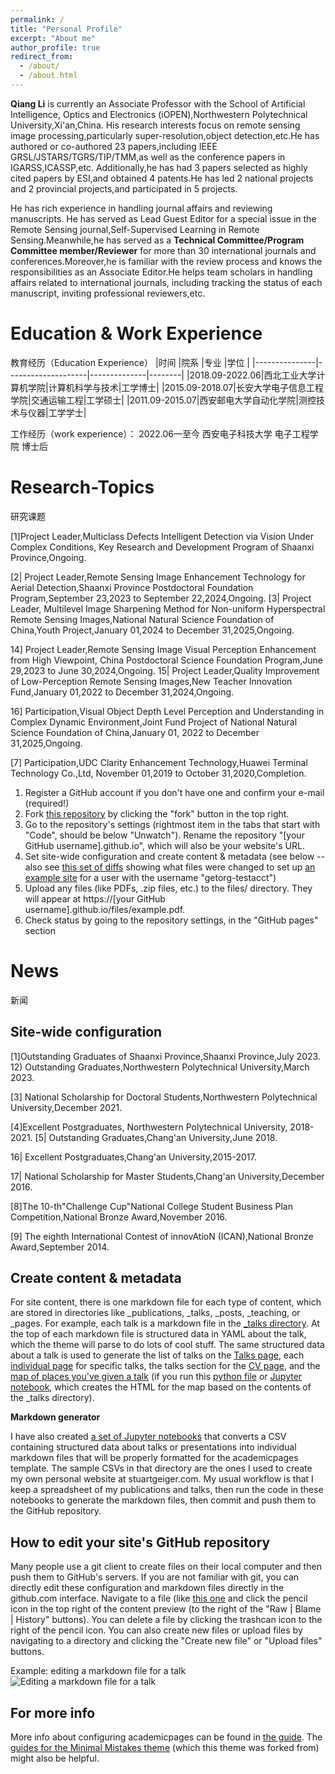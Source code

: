 ```yaml
---
permalink: /
title: "Personal Profile"
excerpt: "About me"
author_profile: true
redirect_from: 
  - /about/
  - /about.html
---
```

**Qiang Li** is currently an Associate Professor with the School of Artificial Intelligence, Optics and Electronics (iOPEN),Northwestern Polytechnical University,Xi'an,China. His research interests focus on remote sensing image processing,particularly super-resolution,object detection,etc.He has authored or co-authored 23 papers,including IEEE GRSL/JSTARS/TGRS/TIP/TMM,as well as the conference papers in IGARSS,ICASSP,etc. Additionally,he has had 3 papers selected as highly cited papers by ESI,and obtained 4 patents.He has led 2 national projects and 2 provincial projects,and participated in 5 projects.

He has rich experience in handling journal affairs and reviewing manuscripts. He has served as Lead Guest Editor for a special issue in the Remote Sensing journal,Self-Supervised Learning in Remote Sensing.Meanwhile,he has served as a **Technical Committee/Program Committee member/Reviewer** for more than 30 international journals and conferences.Moreover,he is familiar with the review process and knows the responsibilities as an Associate Editor.He helps team scholars in handling affairs related to international journals, including tracking the status of each manuscript, inviting professional reviewers,etc.

Education & Work Experience
======
教育经历（Education Experience）
|时间          |院系            |专业               |学位    |
|---------------|--------------------|--------------|--------|
|2018.09-2022.06|西北工业大学计算机学院|计算机科学与技术|工学博士|
|2015.09-2018.07|长安大学电子信息工程学院|交通运输工程|工学硕士|
|2011.09-2015.07|西安邮电大学自动化学院|测控技术与仪器|工学学士|

工作经历（work experience）：
2022.06—至今 西安电子科技大学 电子工程学院 博士后

Research-Topics
======
研究课题

[1]Project Leader,Multiclass Defects Intelligent Detection via Vision Under Complex Conditions, Key Research and Development Program of Shaanxi Province,Ongoing.

[2| Project Leader,Remote Sensing Image Enhancement Technology for Aerial Detection,Shaanxi Province Postdoctoral Foundation Program,September 23,2023 to September 22,2024,Ongoing. [3| Project Leader, Multilevel Image Sharpening Method for Non-uniform Hyperspectral Remote Sensing Images,National Natural Science Foundation of China,Youth Project,January 01,2024 to December 31,2025,Ongoing.

14] Project Leader,Remote Sensing Image Visual Perception Enhancement from High Viewpoint, China Postdoctoral Science Foundation Program,June 29,2023 to June 30,2024,Ongoing. 15| Project Leader,Quality Improvement of Low-Perception Remote Sensing Images,New Teacher Innovation Fund,January 01,2022 to December 31,2024,Ongoing.

16] Participation,Visual Object Depth Level Perception and Understanding in Complex Dynamic Environment,Joint Fund Project of National Natural Science Foundation of China,January 01, 2022 to December 31,2025,Ongoing.

[7] Participation,UDC Clarity Enhancement Technology,Huawei Terminal Technology Co.,Ltd, November 01,2019 to October 31,2020,Completion.

1. Register a GitHub account if you don't have one and confirm your e-mail (required!)
1. Fork [this repository](https://github.com/academicpages/academicpages.github.io) by clicking the "fork" button in the top right. 
1. Go to the repository's settings (rightmost item in the tabs that start with "Code", should be below "Unwatch"). Rename the repository "[your GitHub username].github.io", which will also be your website's URL.
1. Set site-wide configuration and create content & metadata (see below -- also see [this set of diffs](http://archive.is/3TPas) showing what files were changed to set up [an example site](https://getorg-testacct.github.io) for a user with the username "getorg-testacct")
1. Upload any files (like PDFs, .zip files, etc.) to the files/ directory. They will appear at https://[your GitHub username].github.io/files/example.pdf.  
1. Check status by going to the repository settings, in the "GitHub pages" section

News
======
新闻


Site-wide configuration
------
[1]Outstanding Graduates of Shaanxi Province,Shaanxi Province,July 2023. 12) Outstanding Graduates,Northwestern Polytechnical University,March 2023.

[3] National Scholarship for Doctoral Students,Northwestern Polytechnical University,December 2021.

[4]Excellent Postgraduates, Northwestern Polytechnical University, 2018-2021. [5| Outstanding Graduates,Chang'an University,June 2018.

16| Excellent Postgraduates,Chang'an University,2015-2017.

17| National Scholarship for Master Students,Chang'an University,December 2016.

[8]The 10-th"Challenge Cup"National College Student Business Plan Competition,National Bronze Award,November 2016.

[9] The eighth International Contest of innovAtioN (ICAN),National Bronze Award,September 2014.

Create content & metadata
------
For site content, there is one markdown file for each type of content, which are stored in directories like _publications, _talks, _posts, _teaching, or _pages. For example, each talk is a markdown file in the [_talks directory](https://github.com/academicpages/academicpages.github.io/tree/master/_talks). At the top of each markdown file is structured data in YAML about the talk, which the theme will parse to do lots of cool stuff. The same structured data about a talk is used to generate the list of talks on the [Talks page](https://academicpages.github.io/talks), each [individual page](https://academicpages.github.io/talks/2012-03-01-talk-1) for specific talks, the talks section for the [CV page](https://academicpages.github.io/cv), and the [map of places you've given a talk](https://academicpages.github.io/talkmap.html) (if you run this [python file](https://github.com/academicpages/academicpages.github.io/blob/master/talkmap.py) or [Jupyter notebook](https://github.com/academicpages/academicpages.github.io/blob/master/talkmap.ipynb), which creates the HTML for the map based on the contents of the _talks directory).

**Markdown generator**

I have also created [a set of Jupyter notebooks](https://github.com/academicpages/academicpages.github.io/tree/master/markdown_generator
) that converts a CSV containing structured data about talks or presentations into individual markdown files that will be properly formatted for the academicpages template. The sample CSVs in that directory are the ones I used to create my own personal website at stuartgeiger.com. My usual workflow is that I keep a spreadsheet of my publications and talks, then run the code in these notebooks to generate the markdown files, then commit and push them to the GitHub repository.

How to edit your site's GitHub repository
------
Many people use a git client to create files on their local computer and then push them to GitHub's servers. If you are not familiar with git, you can directly edit these configuration and markdown files directly in the github.com interface. Navigate to a file (like [this one](https://github.com/academicpages/academicpages.github.io/blob/master/_talks/2012-03-01-talk-1.md) and click the pencil icon in the top right of the content preview (to the right of the "Raw | Blame | History" buttons). You can delete a file by clicking the trashcan icon to the right of the pencil icon. You can also create new files or upload files by navigating to a directory and clicking the "Create new file" or "Upload files" buttons. 

Example: editing a markdown file for a talk
![Editing a markdown file for a talk](/images/editing-talk.png)

For more info
------
More info about configuring academicpages can be found in [the guide](https://academicpages.github.io/markdown/). The [guides for the Minimal Mistakes theme](https://mmistakes.github.io/minimal-mistakes/docs/configuration/) (which this theme was forked from) might also be helpful.
